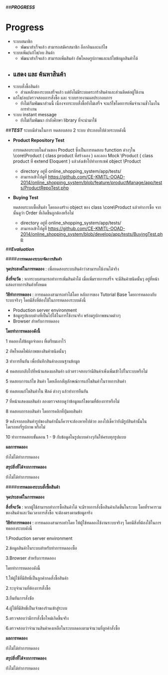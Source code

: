 ##***PROGRESS***
# Progress
- ระบบสมาชิก
  - พัฒนาสำเร็จแล้ว สามารถสมัครสมาชิก ล็อกอินและแก้ไข
- ระบบเพิ่ม/แก้ไข/ลบ สินค้า
  - พัฒนาสำเร็จแล้ว สามารถเพิ่มสินค้า อัพโหลดรูปภาพและแก้ไขข้อมูลสินค้าได้
- แสดง และ ค้นหาสินค้า 
  - 
- ระบบสั่งซื้อสินค้า
  - ส่วนหลักของระบบเสร็จแล้ว แต่ยังไม่มีระบบตระกร้าสินค้าและส่วนติดต่อผู้ใช้งาน  
- แก้ไข/ลบ/ตรวจสอบการสั่งซื้อ และ ระบบรายงานผลประกอบการ
  - ยังไม่เริ่มพัฒนาส่วนนี้ เนื่องจากระบบสั่งซื้อยังไม่เสร็จ จะแก้ไขโดยการเพิ่มจำนวนชั่วโมงในการทำงาน    
- ระบบ instant message
   - ยังไม่เริ่มพัฒนา กำลังศึกษา library ที่จะนำมาใช้

##***TEST***
ระบบมีส่วนในการ ทดสอบสอบ 2 ระบบ ประกอบไปด้วยระบบดังนี้

- **Product Repository Test**

	การทดสอบระบบในส่วนของ Product ซึ่งเป็นการทดสอบ function ต่างๆใน \core\Product ( class product ที่สร้างเอง ) และลอง Mock \Product ( class product ที่ extend Eloquent ) แล้วส่งเข้าไปทำการเซฟ object \Product 
	- directory อยู่ที่ online_shopping_system/app/tests/ 
	- สามารถเข้าไปดูที่ https://github.com/CE-KMITL-OOAD-2014/online_shopping_system/blob/feature/productManage/app/tests/ProductRepoTest.php

- **Buying Test**

	ทดสอบระบบซื้อสิ้นค้า โดยลองสร้าง object ของ class \core\Product แล้วทำการซื้อ จากนั้นดูว่า Order ที่เกิดขึ้นถูกต้องหรือไม่
	- directory อยู่ที่ online_shopping_system/app/tests/
	- สามารถเข้าไปดูที่ https://github.com/CE-KMITL-OOAD-2014/online_shopping_system/blob/develop/app/tests/BuyingTest.php
    
##***Evaluation***

####***การทดลองระบบจัดการสินค้า***

**จุดประสงค์ในการทดลอง** : เพื่อทดสอบระบบสินค้าว่าสามารถใช้งานได้จริง

**สิ่งที่จะวัด** : หากระบบสามารถทำการเพิ่มสินค้าได้ เมื่อเพิ่มรายการเสร็จ จะมีสินค้าชนิดนั้นๆ อยู่ที่หน้าแสดงรายการสินค้าทั้งหมด 

**วิธีทำการทดลอง** : การทดลองสามารถทำได้โดย หลักการของ Tutorial Base โดยการทดลองกับระบบจริงๆ โดยมีสิ่งที่ต้องใช้ในการทดลองระบบดังนี้

 - Production server environment
 - ข้อมูลรูปแบบต่างที่เป็นไปได้ในการใช้งานจริง พร้อมรูปภาพขนาดต่างๆ
 - Browser สำหรับการทดลอง

**โดยทำการทดลองดังนี้**

1 ทดลองใส่ข้อมูลจำลอง ที่เตรียมเอาไว้ 

2 อัพโหลดไฟล์ภาพของสินค้าชนิดนั้นๆ

3 ทำการยืนยัน เพื่อบันทึกสินค้าลงบนฐานข้อมูล

4 ทดสอบกลับไปที่หน้าแสดงผลสินค้า แล้วตรวจสอบว่ามีสินค้าเพิ่งเพิ่มเข้าไปในระบบหรือไม่

5 ทดสอบการแก้ไข สินค้า โดยเลือกสัญลักษณ์การแก้ไขสินค้าในรายการสินค้า

6 ทดสอบแก้ไขสินค้าใน ฟิลด์ ต่างๆ แล้วทำการยืนยัน 

7 ที่หน้าแสดงผลสินค้า ลองตรวจสอบดูว่าข้อมูลแก้ไขตามที่ต้องการหรือไม่

8 ทดสอบการลบสินค้า โดยการคลิกที่ปุ่มลบสินค้า

9 หลังจากลบสินค้ารูปของสินค้านั้นก็ควรจะต้องหายไปด้วย ลองไปเช็คว่ายังมีรูปสินค้านั้นในไดเรกทอรี่รูปภาพ หรือไม่ 

10 ทำการทดสอบขั้นตอน 1 - 9 กับข้อมูลในรูปแบบต่างๆกันให้ครบทุกรูปแบบ

**ผลการทดลอง**

 ยังไม่ได้ทำการทดลอง
 
**สรุปสิ่งที่ได้จากการทดลอง**

ยังไม่ได้ทำการทดลอง




####**การทดลองระบบสั่งซื้อสินค้า**

**จุดประสงค์ในการทดลอง** 
    
**สิ่งที่จะวัด** : หากผู้ใช้สามารถทำการซื้อสินค้าได้ จะมีรายการสั่งซื้อสินค้าเกิดขึ้นในระบบ โดยที่ราคารวมของสินค้าและวันเวลาการสั่งซื้อ จะต้องตรงตามข้อมูลจริง

**วิธีทำการทดลอง** : การทดลองสามารถทำโดย ให้ผู้ใช้ทดลองใช้งานระบบจริงๆ โดยมีสิ่งที่ต้องใช้ในการทดลองระบบดังนี้

1.Production server environment

2.ข้อมูลสินค้าในระบบสำหรับทำการทดลองซื้อ

3.Browser สำหรับการทดลอง

โดยทำการทดลองดังนี้ 

1.ให้ผู้ใช้ที่มีสิทธิ์เป็นลูกค้ากดสั่งซื้อสินค้า

2.ระบุจำนวนที่ต้องการสั่งซื้อ

3.ยืนยันการสั่งซ์้อ

4.ผู้ใช้ที่มีสิทธิ์เป็นเจ้าของร้านเข้าสู่ระบบ

5.ตรวจสอบว่ามีการสั่งซื้อใหม่เกิดขึ้นจริง

6.ตรวจสอบว่าจำนวนสินค้าคงเหลือในระบบลดลงตามจำนวนที่ลูกค้าสั่งซื้อ

**ผลการทดลอง**

ยังไม่ได้ทำการทดลอง

**สรุปสิ่งที่ได้จากการทดลอง**

ยังไม่ได้ทำการทดลอง
